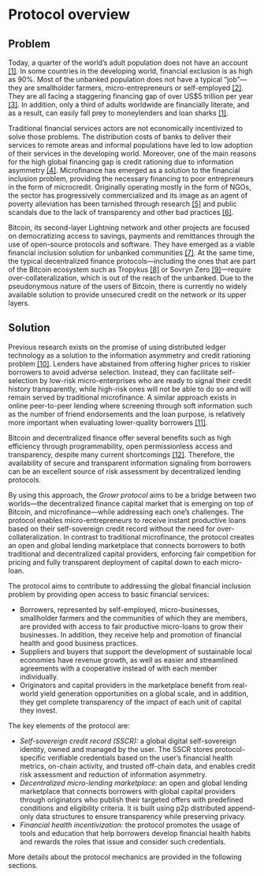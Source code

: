 # Protocol overview

## Problem

Today, a quarter of the world’s adult population does not have an account [[1]](#ref1). In some countries in the developing world, financial exclusion is as high as 90%. Most of the unbanked population does not have a typical “job”—they are smallholder farmers, micro-entrepreneurs or self-employed [[2]](#ref2). They are all facing a staggering financing gap of over US$5 trillion per year [[3]](#ref3). In addition, only a third of adults worldwide are financially literate, and as a result, can easily fall prey to moneylenders and loan sharks [[1]](#ref1).

Traditional financial services actors are not economically incentivized to solve those problems. The distribution costs of banks to deliver their services to remote areas and informal populations have led to low adoption of their services in the developing world. Moreover, one of the main reasons for the high global financing gap is credit rationing due to information asymmetry [[4]](#ref4). Microfinance has emerged as a solution to the financial inclusion problem, providing the necessary financing to poor entrepreneurs in the form of microcredit. Originally operating mostly in the form of NGOs, the sector has progressively commercialized and its image as an agent of poverty alleviation has been tarnished through research [[5]](#ref5) and public scandals due to the lack of transparency and other bad practices [[6]](#ref6).

Bitcoin, its second-layer Lightning network and other projects are focused on democratizing access to savings, payments and remittances through the use of open-source protocols and software. They have emerged as a viable financial inclusion solution for unbanked communities [[7]](#ref7). At the same time, the typical decentralized finance protocols—including the ones that are part of the Bitcoin ecosystem such as Tropykus [[8]](#ref8) or Sovryn Zero [[9]](#ref9)—require over-collateralization, which is out of the reach of the unbanked. Due to the pseudonymous nature of the users of Bitcoin, there is currently no widely available solution to provide unsecured credit on the network or its upper layers.


## Solution

Previous research exists on the promise of using distributed ledger technology as a solution to the information asymmetry and credit rationing problem [[10]](#ref10). Lenders have abstained from offering higher prices to riskier borrowers to avoid adverse selection. Instead, they can facilitate self-selection by low-risk micro-enterprises who are ready to signal their credit history transparently, while high-risk ones will not be able to do so and will remain served by traditional microfinance. A similar approach exists in online peer-to-peer lending where screening through soft information such as the number of friend endorsements and the loan purpose, is relatively more important when evaluating lower-quality borrowers [[11]](#ref11).

Bitcoin and decentralized finance offer several benefits such as high efficiency through programmability, open permissionless access and transparency, despite many current shortcomings [[12]](#ref12). Therefore, the availability of secure and transparent information signaling from borrowers can be an excellent source of risk assessment by decentralized lending protocols.

By using this approach, the _Growr protocol_ aims to be a bridge between two worlds—the decentralized finance capital market that is emerging on top of Bitcoin, and microfinance—while addressing each one’s challenges. The protocol enables micro-entrepreneurs to receive instant productive loans based on their self-sovereign credit record without the need for over-collateralization. In contrast to traditional microfinance, the protocol creates an open and global lending marketplace that connects borrowers to both traditional and decentralized capital providers, enforcing fair competition for pricing and fully transparent deployment of capital down to each micro-loan.

The protocol aims to contribute to addressing the global financial inclusion problem by providing open access to basic financial services:


* Borrowers, represented by self-employed, micro-businesses, smallholder farmers and the communities of which they are members, are provided with access to fair productive micro-loans to grow their businesses. In addition, they receive help and promotion of financial health and good business practices.
* Suppliers and buyers that support the development of sustainable local economies have revenue growth, as well as easier and streamlined agreements with a cooperative instead of with each member individually.
* Originators and capital providers in the marketplace benefit from real-world yield generation opportunities on a global scale, and in addition, they get complete transparency of the impact of each unit of capital they invest.

The key elements of the protocol are:


* _Self-sovereign credit record (SSCR):_ a global digital self-sovereign identity, owned and managed by the user. The SSCR stores protocol-specific verifiable credentials based on the user’s financial health metrics, on-chain activity, and trusted off-chain data, and enables credit risk assessment and reduction of information asymmetry.
* _Decentralized micro-lending marketplace:_ an open and global lending marketplace that connects borrowers with global capital providers through originators who publish their targeted offers with predefined conditions and eligibility criteria. It is built using p2p distributed append-only data structures to ensure transparency while preserving privacy.
* _Financial health incentivization:_ the protocol promotes the usage of tools and education that help borrowers develop financial health habits and rewards the roles that issue and consider such credentials.

More details about the protocol mechanics are provided in the following sections.

<div style="page-break-after: always;"></div>

